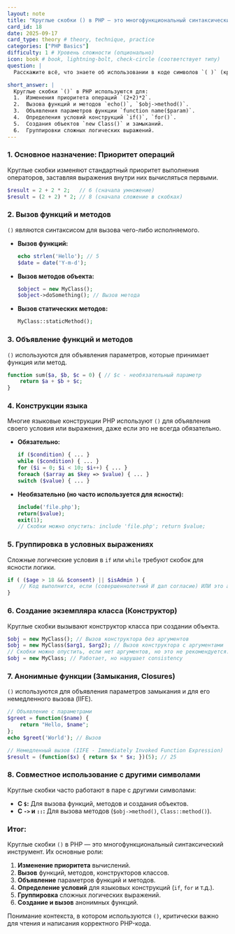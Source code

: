```yaml
---
layout: note
title: "Круглые скобки () в PHP — это многофункциональный синтаксический инструмент"
card_id: 18
date: 2025-09-17
card_type: theory # theory, technique, practice
categories: ["PHP Basics"]
difficulty: 1 # Уровень сложности (опционально)
icon: book # book, lightning-bolt, check-circle (соответствует типу)
question: |
  Расскажите всё, что знаете об использовании в коде символов `( )` (круглые скобки).

short_answer: |
  Круглые скобки `()` в PHP используются для:
  1.  Изменения приоритета операций `(2+2)*2`.
  2.  Вызова функций и методов `echo()`, `$obj->method()`.
  3.  Объявления параметров функции `function name($param)`.
  4.  Определения условий конструкций `if()`, `for()`.
  5.  Создания объектов `new Class()` и замыканий.
  6.  Группировки сложных логических выражений.
---
```

### 1. Основное назначение: Приоритет операций

Круглые скобки изменяют стандартный приоритет выполнения операторов, заставляя выражения внутри них вычисляться первыми.

```php
$result = 2 + 2 * 2;   // 6 (сначала умножение)
$result = (2 + 2) * 2; // 8 (сначала сложение в скобках)
```

### 2. Вызов функций и методов

`()` являются синтаксисом для вызова чего-либо исполняемого.

*   **Вызов функций:**
    ```php
    echo strlen('Hello'); // 5
    $date = date('Y-m-d');
    ```
*   **Вызов методов объекта:**
    ```php
    $object = new MyClass();
    $object->doSomething(); // Вызов метода
    ```
*   **Вызов статических методов:**
    ```php
    MyClass::staticMethod();
    ```

### 3. Объявление функций и методов

`()` используются для объявления параметров, которые принимает функция или метод.

```php
function sum($a, $b, $c = 0) { // $c - необязательный параметр
    return $a + $b + $c;
}
```

### 4. Конструкции языка

Многие языковые конструкции PHP используют `()` для объявления своего условия или выражения, даже если это не всегда обязательно.

*   **Обязательно:**
    ```php
    if ($condition) { ... }
    while ($condition) { ... }
    for ($i = 0; $i < 10; $i++) { ... }
    foreach ($array as $key => $value) { ... }
    switch ($value) { ... }
    ```
*   **Необязательно (но часто используется для ясности):**
    ```php
    include('file.php');
    return($value);
    exit(1);
    // Скобки можно опустить: include 'file.php'; return $value;
    ```

### 5. Группировка в условных выражениях

Сложные логические условия в `if` или `while` требуют скобок для ясности логики.

```php
if ( ($age > 18 && $consent) || $isAdmin ) {
    // Код выполнится, если (совершеннолетний И дал согласие) ИЛИ это админ
}
```

### 6. Создание экземпляра класса (Конструктор)

Круглые скобки вызывают конструктор класса при создании объекта.

```php
$obj = new MyClass(); // Вызов конструктора без аргументов
$obj = new MyClass($arg1, $arg2); // Вызов конструктора с аргументами
// Скобки можно опустить, если нет аргументов, но это не рекомендуется:
$obj = new MyClass; // Работает, но нарушает consistency
```

### 7. Анонимные функции (Замыкания, Closures)

`()` используются для объявления параметров замыкания и для его немедленного вызова (IIFE).

```php
// Объявление с параметрами
$greet = function($name) {
    return "Hello, $name";
};
echo $greet('World'); // Вызов

// Немедленный вызов (IIFE - Immediately Invoked Function Expression)
$result = (function($x) { return $x * $x; })(5); // 25
```

### 8. Совместное использование с другими символами

Круглые скобки часто работают в паре с другими символами:
*   **С `$`:** Для вызова функций, методов и создания объектов.
*   **С `->` и `::`:** Для вызова методов (`$obj->method()`, `Class::method()`).

### Итог:

Круглые скобки `()` в PHP — это многофункциональный синтаксический инструмент. Их основные роли:
1.  **Изменение приоритета** вычислений.
2.  **Вызов** функций, методов, конструкторов классов.
3.  **Объявление** параметров функций и методов.
4.  **Определение условий** для языковых конструкций (`if`, `for` и т.д.).
5.  **Группировка** сложных логических выражений.
6.  **Создание и вызов** анонимных функций.

Понимание контекста, в котором используются `()`, критически важно для чтения и написания корректного PHP-кода.

